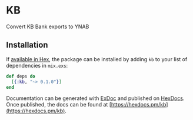 # KB

Convert KB Bank exports to YNAB

## Installation

If [available in Hex](https://hex.pm/docs/publish), the package can be installed
by adding `kb` to your list of dependencies in `mix.exs`:

```elixir
def deps do
  [{:kb, "~> 0.1.0"}]
end
```

Documentation can be generated with [ExDoc](https://github.com/elixir-lang/ex_doc)
and published on [HexDocs](https://hexdocs.pm). Once published, the docs can
be found at [https://hexdocs.pm/kb](https://hexdocs.pm/kb).

